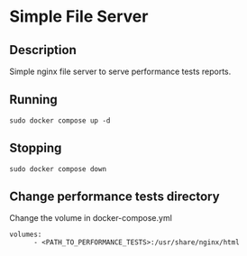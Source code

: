 # Simple File Server
## Description
Simple nginx file server to serve performance tests reports.
## Running
```sudo docker compose up -d```
## Stopping
```sudo docker compose down```
## Change performance tests directory
Change the volume in docker-compose.yml
```    
volumes:
      - <PATH_TO_PERFORMANCE_TESTS>:/usr/share/nginx/html
```
